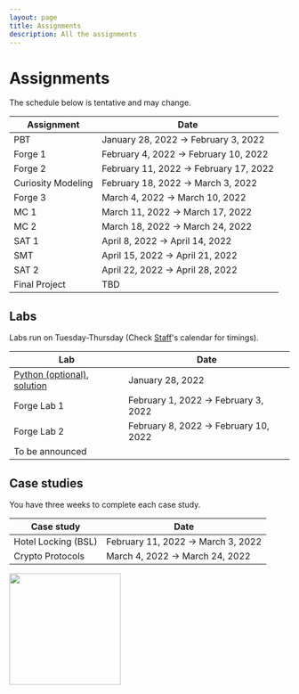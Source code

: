 ```yaml
---
layout: page
title: Assignments
description: All the assignments
---
```


# Assignments
The schedule below is tentative and may change. 

| Assignment  | Date |
| ------------- | ------------- |
| PBT	| January 28, 2022 → February 3, 2022 |
| Forge 1 | February 4, 2022 → February 10, 2022 |
| Forge 2 |	February 11, 2022 → February 17, 2022 |
| Curiosity Modeling | February 18, 2022 → March 3, 2022 |
| Forge 3 |	March 4, 2022 → March 10, 2022 |
| MC 1  |	March 11, 2022 → March 17, 2022 |
| MC 2  |	March 18, 2022 → March 24, 2022 |
| SAT 1 |	April 8, 2022 → April 14, 2022 |
| SMT |	April 15, 2022 → April 21, 2022 |
| SAT 2	| April 22, 2022 → April 28, 2022 |
| Final Project | TBD |

## Labs
Labs run on Tuesday-Thursday (Check [Staff](https://csci1710.github.io/2022/staff/)'s calendar for timings). 

| Lab | Date |
| ------------- | ------------- |
| [Python (optional)](https://docs.google.com/document/d/1xt_kBVyL6Sl-liyvuTFlVLiPYvX-89PcEaSP__-pXMc/preview), [solution](https://drive.google.com/file/d/157n0kpeM4A00_pnwlU8pKaq4INZemedJ/preview) | 	January 28, 2022 | 
| Forge Lab 1 |	February 1, 2022 → February 3, 2022 |
| Forge Lab 2 |	February 8, 2022 → February 10, 2022 |
| To be announced 

## Case studies
You have three weeks to complete each case study.

| Case study | Date |
| ------------- | ------------- |
| Hotel Locking (BSL) | February 11, 2022 → March 3, 2022 |
| Crypto Protocols | March 4, 2022 → March 24, 2022 |

<img src="https://csci1710.github.io//2022/assets/images/07.jpg" align="center" width="200">

<!-- 
{% for schedule in site.schedules %}
{{ schedule }}
{% endfor %} -->
